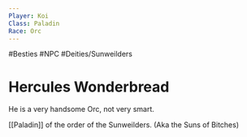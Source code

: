 ```yaml
---
Player: Koi
Class: Paladin
Race: Orc
---
```

#Besties 
#NPC
#Deities/Sunweilders
# Hercules Wonderbread
He is a very handsome Orc, not very smart.

[[Paladin]] of the order of the Sunweilders. (Aka the Suns of Bitches)